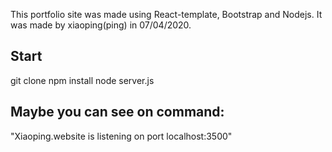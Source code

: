 This portfolio site was made using React-template, Bootstrap and Nodejs.
It was made by xiaoping(ping) in 07/04/2020.
## Start

git clone 
npm install
node server.js
## Maybe you can see on command:

"Xiaoping.website is listening on port localhost:3500"
